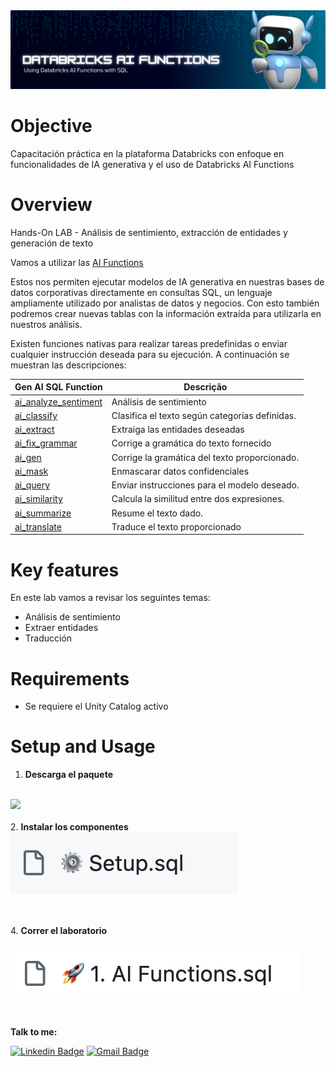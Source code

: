 <img src="https://github.com/mousastech/iafunciones/blob/a29291ca12bdaace778eb9dc8b70ee301cd9bf7e/img/headertools_aifunctions.png?raw=true">

# Objective
Capacitación práctica en la plataforma Databricks con enfoque en funcionalidades de IA generativa y el uso de Databricks AI Functions

# Overview
Hands-On LAB - Análisis de sentimiento, extracción de entidades y generación de texto

Vamos a utilizar las [AI Functions](https://docs.databricks.com/en/large-language-models/ai-functions.html)

Estos nos permiten ejecutar modelos de IA generativa en nuestras bases de datos corporativas directamente en consultas SQL, un lenguaje ampliamente utilizado por analistas de datos y negocios. Con esto también podremos crear nuevas tablas con la información extraída para utilizarla en nuestros análisis.

Existen funciones nativas para realizar tareas predefinidas o enviar cualquier instrucción deseada para su ejecución. A continuación se muestran las descripciones:

| Gen AI SQL Function | Descrição |
| -- | -- |
| [ai_analyze_sentiment](https://docs.databricks.com/pt/sql/language-manual/functions/ai_analyze_sentiment.html) | Análisis de sentimiento |
| [ai_classify](https://docs.databricks.com/pt/sql/language-manual/functions/ai_classify.html) | Clasifica el texto según categorías definidas. |
| [ai_extract](https://docs.databricks.com/pt/sql/language-manual/functions/ai_extract.html) | Extraiga las entidades deseadas |
| [ai_fix_grammar](https://docs.databricks.com/pt/sql/language-manual/functions/ai_fix_grammar.html) | Corrige a gramática do texto fornecido |
| [ai_gen](https://docs.databricks.com/pt/sql/language-manual/functions/ai_gen.html) | Corrige la gramática del texto proporcionado. | 
| [ai_mask](https://docs.databricks.com/pt/sql/language-manual/functions/ai_mask.html) | Enmascarar datos confidenciales |
| [ai_query](https://docs.databricks.com/pt/sql/language-manual/functions/ai_query.html) | Enviar instrucciones para el modelo deseado. |
| [ai_similarity](https://docs.databricks.com/pt/sql/language-manual/functions/ai_similarity.html) | Calcula la similitud entre dos expresiones. |
| [ai_summarize](https://docs.databricks.com/pt/sql/language-manual/functions/ai_summarize.html) | Resume el texto dado. |
| [ai_translate](https://docs.databricks.com/pt/sql/language-manual/functions/ai_translate.html) | Traduce el texto proporcionado |

# Key features

En este lab vamos a revisar los seguintes temas:

- Análisis de sentimiento
- Extraer entidades
- Traducción

# Requirements

- Se requiere el Unity Catalog activo

# Setup and Usage 

1. <b>Descarga el paquete</b> <br><br>
<img src="https://github.com/mousastech/iafunciones/blob/e687d505103b307d4738a74d27bce453ca57c48c/img/Install_AI_Functions.gif?raw=true">
<br><br>
2. <b>Instalar los componentes</b><br>
<img src="https://github.com/mousastech/iafunciones/blob/ad56e7e0e1fed640cb1ddfbd24c2316dba26b942/img/notebook_sql.png?raw=true">

<br><br>
4. <b>Correr el laboratorio</b> <br><br>
<img src="https://github.com/mousastech/iafunciones/blob/ad56e7e0e1fed640cb1ddfbd24c2316dba26b942/img/notebook_install.png?raw=true">

<br>

<b>Talk to me:</b>

[![Linkedin Badge](https://img.shields.io/badge/-Moises-blue?style=flat-square&logo=Linkedin&logoColor=white&link=https://www.linkedin.com/in/rochamoises/)](https://www.linkedin.com/in/rochamoises/) 
[![Gmail Badge](https://img.shields.io/badge/-mousas.rocha@gmail.com-c14438?style=flat-square&logo=Gmail&logoColor=white&link=mailto:mousas.rocha@gmail.com)](mailto:mousas.rocha@gmail.com)


